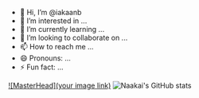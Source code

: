 - 👋 Hi, I’m @iakaanb
- 👀 I’m interested in ...
- 🌱 I’m currently learning ...
- 💞️ I’m looking to collaborate on ...
- 📫 How to reach me ...
- 😄 Pronouns: ...
- ⚡ Fun fact: ...


[![MasterHead](your image link)]([https://github.com/iakaanb/])
![Naakai's GitHub stats](https://github-readme-stats.vercel.app/api?username=iakaanb&theme=shadow_green&show_icons=true)

<!---
iakaanb/iakaanb is a ✨ special ✨ repository because its `README.md` (this file) appears on your GitHub profile.
You can click the Preview link to take a look at your changes.
--->
